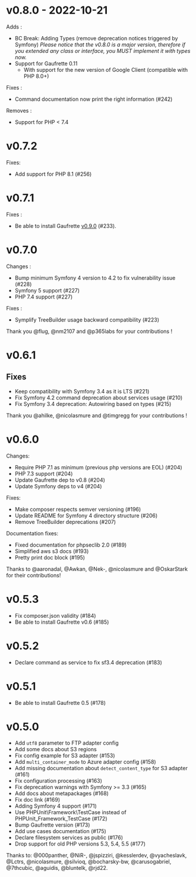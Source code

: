 v0.8.0 - 2022-10-21
===================

Adds :

- BC Break: Adding Types (remove deprecation notices triggered by Symfony)
  _Please notice that the v0.8.0 is a major version, therefore if you extended any class or interface, you MUST implement it with types now._ 
- Support for Gaufrette 0.11
  - With support for the new version of Google Client (compatible with PHP 8.0+)

Fixes :

- Command documentation now print the right information (#242)

Removes :

- Support for PHP < 7.4

v0.7.2
======

Fixes:

- Add support for PHP 8.1 (#256)

v0.7.1
======

Fixes :

- Be able to install Gaufrette [v0.9.0](https://github.com/KnpLabs/Gaufrette/releases/tag/v0.9.0)
(#233).

v0.7.0
======

Changes :

- Bump minimum Symfony 4 version to 4.2 to fix vulnerability issue (#228)
- Symfony 5 support (#227)
- PHP 7.4 support (#227)

Fixes :

- Symplify TreeBuilder usage backward compatibility (#223)

Thank you @flug, @nm2107 and @p365labs for your contributions ! 

v0.6.1
======

## Fixes

- Keep compatibility with Symfony 3.4 as it is LTS (#221)
- Fix Symfony 4.2 command deprecation about services usage (#210)
- Fix Symfony 3.4 deprecation: Autowiring based on types (#215)

Thank you @ahilke, @nicolasmure and @timgregg for your contributions ! 

v0.6.0
======

Changes:
- Require PHP 7.1 as minimum (previous php versions are EOL) (#204)
- PHP 7.3 support (#204)
- Update Gaufrette dep to v0.8 (#204)
- Update Symfony deps to v4 (#204)

Fixes:
- Make composer respects semver versioning (#196)
- Update README for Symfony 4 directory structure (#206)
- Remove TreeBuilder deprecations (#207)

Documentation fixes:
- Fixed documentation for phpseclib 2.0 (#189)
- Simplified aws s3 docs (#193)
- Pretty print doc block (#195)

Thanks to @aaronadal, @Awkan, @Nek-, @nicolasmure and @OskarStark for their
contributions!

v0.5.3
======

- Fix composer.json validity (#184)
- Be able to install Gaufrette v0.6 (#185)

v0.5.2
======

- Declare command as service to fix sf3.4 deprecation (#183)

v0.5.1
======

- Be able to install Gaufrette 0.5 (#178)

v0.5.0
======

* Add `utf8` parameter to FTP adapter config
* Add some docs about S3 regions
* Fix config example for S3 adapter (#153)
* Add `multi_container_mode` to Azure adapter config (#158)
* Add missing documentation about `detect_content_type` for S3 adapter (#161)
* Fix configuration processing (#163)
* Fix deprecation warnings with Symfony >= 3.3 (#165)
* Add docs about metapackages (#168)
* Fix doc link (#169)
* Adding Symfony 4 support (#171)
* Use PHPUnit\Framework\TestCase instead of PHPUnit_Framework_TestCase (#172)
* Bump Gaufrette version (#173)
* Add use cases documentation (#175)
* Declare filesystem services as public (#176)
* Drop support for old PHP versions 5.3, 5.4, 5.5 (#177)

Thanks to: @000panther, @NiR-, @jspizziri, @kesslerdev, @vyacheslavk, @Lctrs, @nicolasmure, @silvioq, @bocharsky-bw, @carusogabriel, @7thcubic, @aguidis, @bluntelk, @rjd22.
